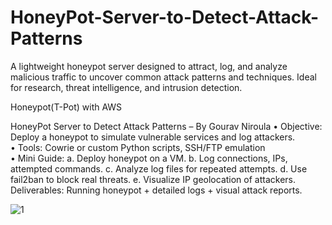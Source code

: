 # HoneyPot-Server-to-Detect-Attack-Patterns
A lightweight honeypot server designed to attract, log, and analyze malicious traffic to uncover common attack patterns and techniques. Ideal for research, threat intelligence, and intrusion detection.  

Honeypot(T-Pot) with AWS 

HoneyPot Server to Detect Attack Patterns – By Gourav Niroula 
• Objective: Deploy a honeypot to simulate vulnerable services and log 
attackers.  
• Tools: Cowrie or custom Python scripts, SSH/FTP emulation  
• Mini Guide: 
a. Deploy honeypot on a VM. 
b. Log connections, IPs, attempted commands. 
c. Analyze log files for repeated attempts. 
d. Use fail2ban to block real threats. 
e. Visualize IP geolocation of attackers.  
Deliverables: Running honeypot + detailed logs + visual attack reports. 

![1](https://github.com/user-attachments/assets/552d6629-0fd2-40f8-90d3-348645e7bc7c)

